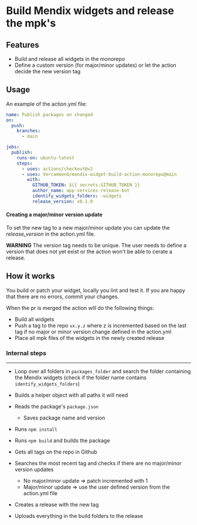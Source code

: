 # Build Mendix widgets and release the mpk's

## Features
- Build and release all widgets in the monorepo
- Define a custom version (for major/minor updates) or let the action decide the new version tag

## Usage

An example of the action.yml file:


```yml
name: Publish packages on changed
on:
  push:
    branches:
      - main

jobs:
  publish:
    runs-on: ubuntu-latest
    steps:
      - uses: actions/checkout@v2
      - uses: VercammenG/mendix-widget-build-action-monorepo@main
        with:
          GITHUB_TOKEN: ${{ secrets.GITHUB_TOKEN }}
          author_name: app-services-release-bot
          identify_widgets_folders: -widgets
          release_version: v0.1.0
```

#### Creating a major/minor version update
To set the new tag to a new major/minor update you can update the *release_version* in the action.yml file.

**WARNING**
The version tag needs to be unique. The user needs to define a version that does not yet exist or the action won't be able to cerate a release.

## How it works

You build or patch your widget, locally you lint and test it. If you are happy that there are no errors, commit your changes.

When the pr is merged the action will do the following things:
- Build all widgets
- Push a tag to the repo `vx.y.z` where z is incremented based on the last tag if no major or minor version change defined in the action.yml
- Place all mpk files of the widgets in the newly created release



### Internal steps

---
- Loop over all folders in `packages_folder` and search the folder containing the Mendix widgets (check if the folder name contains `identify_widgets_folders`)

- Builds a helper object with all paths it will need

- Reads the package's `package.json`

  - Saves package name and version

- Runs `npm install`

- Runs `npm build` and builds the package

- Gets all tags on the repo in Github

- Searches the most recent tag and checks if there are no major/minor version updates
  - No major/minor update => patch incremented with 1
  - Major/minor update => use the user defined version from the action.yml file 

- Creates a release with the new tag

- Uploads everything in the build folders to the release
